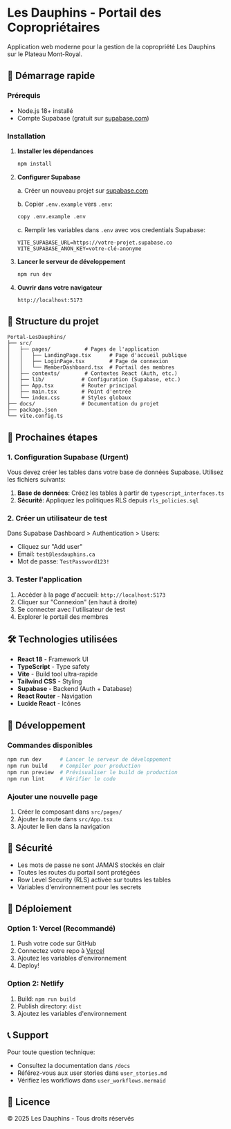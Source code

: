 # Les Dauphins - Portail des Copropriétaires

Application web moderne pour la gestion de la copropriété Les Dauphins sur le Plateau Mont-Royal.

## 🚀 Démarrage rapide

### Prérequis

- Node.js 18+ installé
- Compte Supabase (gratuit sur [supabase.com](https://supabase.com))

### Installation

1. **Installer les dépendances**
   ```bash
   npm install
   ```

2. **Configurer Supabase**
   
   a. Créer un nouveau projet sur [supabase.com](https://supabase.com)
   
   b. Copier `.env.example` vers `.env`:
   ```bash
   copy .env.example .env
   ```
   
   c. Remplir les variables dans `.env` avec vos credentials Supabase:
   ```
   VITE_SUPABASE_URL=https://votre-projet.supabase.co
   VITE_SUPABASE_ANON_KEY=votre-clé-anonyme
   ```

3. **Lancer le serveur de développement**
   ```bash
   npm run dev
   ```

4. **Ouvrir dans votre navigateur**
   ```
   http://localhost:5173
   ```

## 📁 Structure du projet

```
Portal-LesDauphins/
├── src/
│   ├── pages/           # Pages de l'application
│   │   ├── LandingPage.tsx      # Page d'accueil publique
│   │   ├── LoginPage.tsx        # Page de connexion
│   │   └── MemberDashboard.tsx  # Portail des membres
│   ├── contexts/        # Contextes React (Auth, etc.)
│   ├── lib/            # Configuration (Supabase, etc.)
│   ├── App.tsx         # Router principal
│   ├── main.tsx        # Point d'entrée
│   └── index.css       # Styles globaux
├── docs/               # Documentation du projet
├── package.json
└── vite.config.ts
```

## 🔑 Prochaines étapes

### 1. Configuration Supabase (Urgent)

Vous devez créer les tables dans votre base de données Supabase. Utilisez les fichiers suivants:

1. **Base de données**: Créez les tables à partir de `typescript_interfaces.ts`
2. **Sécurité**: Appliquez les politiques RLS depuis `rls_policies.sql`

### 2. Créer un utilisateur de test

Dans Supabase Dashboard > Authentication > Users:
- Cliquez sur "Add user"
- Email: `test@lesdauphins.ca`
- Mot de passe: `TestPassword123!`

### 3. Tester l'application

1. Accéder à la page d'accueil: `http://localhost:5173`
2. Cliquer sur "Connexion" (en haut à droite)
3. Se connecter avec l'utilisateur de test
4. Explorer le portail des membres

## 🛠️ Technologies utilisées

- **React 18** - Framework UI
- **TypeScript** - Type safety
- **Vite** - Build tool ultra-rapide
- **Tailwind CSS** - Styling
- **Supabase** - Backend (Auth + Database)
- **React Router** - Navigation
- **Lucide React** - Icônes

## 📝 Développement

### Commandes disponibles

```bash
npm run dev      # Lancer le serveur de développement
npm run build    # Compiler pour production
npm run preview  # Prévisualiser le build de production
npm run lint     # Vérifier le code
```

### Ajouter une nouvelle page

1. Créer le composant dans `src/pages/`
2. Ajouter la route dans `src/App.tsx`
3. Ajouter le lien dans la navigation

## 🔐 Sécurité

- Les mots de passe ne sont JAMAIS stockés en clair
- Toutes les routes du portail sont protégées
- Row Level Security (RLS) activée sur toutes les tables
- Variables d'environnement pour les secrets

## 🚀 Déploiement

### Option 1: Vercel (Recommandé)

1. Push votre code sur GitHub
2. Connectez votre repo à [Vercel](https://vercel.com)
3. Ajoutez les variables d'environnement
4. Deploy!

### Option 2: Netlify

1. Build: `npm run build`
2. Publish directory: `dist`
3. Ajoutez les variables d'environnement

## 📞 Support

Pour toute question technique:
- Consultez la documentation dans `/docs`
- Référez-vous aux user stories dans `user_stories.md`
- Vérifiez les workflows dans `user_workflows.mermaid`

## 📄 Licence

© 2025 Les Dauphins - Tous droits réservés
